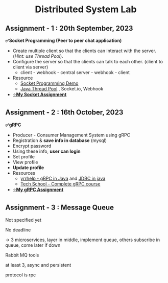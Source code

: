 <h1 align="center">Distributed System Lab</h1>

<h2>Assignment - 1 : 20th September, 2023</h2>

**✅Socket Programming (Peer to peer chat application)**
- Create multiple client so that the clients can interact with the server. (*Hint: use Thread Pool*).
- Configure the server so that the clients can talk to each other. (client to client via server)
    - client - webhook - central server - webhook - client
- Resource
    - [Socket Programming Demo](https://github.com/CosmicBeing09/Socket-Programming-Demo)
    - [Java Thread Pool](https://www.javatpoint.com/java-thread-pool) , Socket.io, Webhook
- [⭐**My Socket Assignment**](https://github.com/Sakib62/Socket_Programming)

<h2>Assignment - 2 : 16th October, 2023</h2>

**✅gRPC**
- Producer - Consumer Management System using gRPC
- Registration & **save info in database** (mysql)
- Encrypt password
- Using these info, **user can login**
- Set profile
- View profile
- **Update profile**
- Resources
    - [yrrhelp - gRPC in Java](https://www.youtube.com/playlist?list=PLI5t0u6ye3FGXJMh5kU2RvN0xrul67p7R) and [JDBC in java](https://www.youtube.com/watch?v=sifEAuiVUac)
    - [Tech School - Complete gRPC course](https://www.youtube.com/playlist?list=PLy_6D98if3UJd5hxWNfAqKMr15HZqFnqf)
- [⭐**My gRPC Assignment**](https://github.com/Sakib62/gRPC_Producer_Consumer_Management_System)

<h2>Assignment - 3 : Message Queue</h2>

Not specified yet

No deadline 

-> 3 microservices, layer in middle, implement queue, others subscribe in queue, come later if down

Rabbit MQ tools

at least 3, async and persistent

protocol is rpc